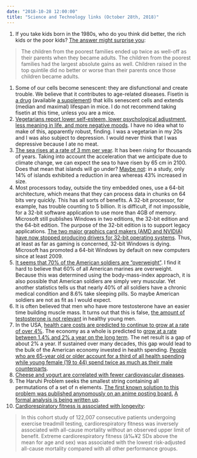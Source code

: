 ```yaml
---
date: "2018-10-28 12:00:00"
title: "Science and Technology links (October 28th, 2018)"
---
```




1. If you take kids born in the 1980s, who do you think did better, the rich kids or the poor kids? [The answer might surprise you](https://medium.com/@russroberts/do-the-rich-capture-all-the-gains-from-economic-growth-c96d93101f9c):<br/>

> The children from the poorest families ended up twice as well-off as their parents when they became adults. The children from the poorest families had the largest absolute gains as well. Children raised in the top quintile did no better or worse than their parents once those children became adults.

1. Some of our cells become senescent: they are disfunctional and create trouble. We believe that it contributes to age-related diseases. Fisetin is [a drug](https://www.ebiomedicine.com/article/S2352-3964(18)30373-6/fulltext) (available [a supplement](https://www.amazon.com/Fisetin-Supplement-Servings-Concentration-Available/dp/B07JR67V2Y/ref=sr_1_6_a_it?ie=UTF8&amp;qid=1540748571&amp;sr=8-6&amp;keywords=fisetin)) that kills senescent cells and extends (median and maximal) lifespan in mice. I do not recommend taking fisetin at this time, unless you are a mice.
1. [Vegetarians report lower self-esteem, lower psychological adjustment, less meaning in life, and more negative moods](https://www.tandfonline.com/doi/abs/10.1080/03670244.2018.1536657). I have no idea what to make of this, apparently robust, finding. I was a vegetarian in my 20s and I was also subject to depression. I would never think that I was depressive because I ate no meat.
1. [The sea rises at a rate of 3 mm per year](http://www.pnas.org/content/early/2018/02/06/1717312115). It has been rising for thousands of years. Taking into account the acceleration that we anticipate due to climate change, we can expect the sea to have risen by 65 cm in 2100. Does that mean that islands will go under? [Maybe not](https://www.sciencedirect.com/science/article/pii/S0921818110001013): in a study, only 14% of islands exhibited a reduction in area whereas 43% increased in size.
1. Most processors today, outside the tiny embedded ones, use a 64-bit architecture, which means that they can process data in chunks on 64 bits very quickly. This has all sorts of benefits. A 32-bit processor, for example, has trouble counting to 5 billion. It is difficult, if not impossible, for a 32-bit software application to use more than 4GB of memory. Microsoft still publishes Windows in two editions, the 32-bit edition and the 64-bit edition. The purpose of the 32-bit edition is to support legacy applications. [The two major graphics card makers (AMD and NVIDIA) have now stopped producing drivers for 32-bit operating systems](https://www.anandtech.com/show/13520/amd-ceases-32-bit-graphics-driver-development). Thus, at least as far as gaming is concerned, 32-bit Windows is dying. Microsoft has promoted a 64-bit Windows by default on new computers since at least 2009.
1. [It seems that 70% of the American soldiers are &ldquo;overweight&rdquo;](https://www.rand.org/nsrd/projects/hrbs.html). I find it hard to believe that 60% of all American marines are overweight. Because this was determined using the body-mass-index approach, it is also possible that American soldiers are simply very muscular. Yet another statistics tells us that nearly 40% of all soldiers have a chronic medical condition and 8.6% take sleeping pills. So maybe American soldiers are not as fit as I would expect.
1. It is often believed that men who have more testosterone have an easier time building muscle mass. It turns out that this is false, [the amount of testosterone is not relevant](https://www.frontiersin.org/articles/10.3389/fphys.2018.01373/full) in healthy young men.
1. In the USA, [health care costs are predicted to continue to grow at a rate of over 4%](https://www.healthsystemtracker.org/chart-collection/much-health-spending-expected-grow/). The economy as a whole is predicted to [grow at a rate between 1.4% and 2% a year on the long term](http://knoema.com/infographics/qhswwkc/us-gdp-growth-forecast-2018-2022-and-up-to-2060-data-and-charts). The net result is a gap of about 2% a year. If sustained over many decades, this gap would lead to the bulk of the American economy invested in health spending. [People who are 65-year old or older account for a third of all health spending while young female (19 to 44) spend twice as much as their male counterparts](https://www.healthsystemtracker.org/chart-collection/health-expenditures-vary-across-population/).
1. [Cheese and yogurt are correlated with fewer cardiovascular diseases](https://backup.sci-hub.tw/6315/b557e6d1a498bf8ba9783c71a719fe3a/guo2017.pdf).
1. The Haruhi Problem seeks the smallest string containing all permutations of a set of n elements. [The first known solution to this problem was published anynomously on an anime posting board.](https://warosu.org/sci/thread/S3751105) [A formal analysis is being written up](https://docs.google.com/viewer?a=v&amp;pid=forums&amp;srcid=MTUwMTUxMjExNDk4NTk5NjY5OTkBMDMxNDgwMTA5ODA5OTYyNzcyNDQBVF9leXJHY19Dd0FKATAuMQEBdjI&amp;authuser=0).
1. [Cardiorespiratory fitness is associated with longevity](https://jamanetwork.com/journals/jamanetworkopen/fullarticle/2707428):<br/>

> In this cohort study of 122,007 consecutive patients undergoing exercise treadmill testing, cardiorespiratory fitness was inversely associated with all-cause mortality without an observed upper limit of benefit. Extreme cardiorespiratory fitness (â‰¥2 SDs above the mean for age and sex) was associated with the lowest risk-adjusted all-cause mortality compared with all other performance groups.



